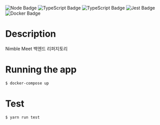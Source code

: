 ![Node Badge](https://img.shields.io/badge/Node.js-026e00?style=flat-square&logo=Node.js&logoColor=white) ![TypeScript Badge](https://img.shields.io/badge/Typescript-235A97?style=flat-square&logo=Typescript&logoColor=white) ![TypeScript Badge](https://img.shields.io/badge/Nest.Js-cc0000?style=flat-square&logo=NestJs&logoColor=white) ![Jest Badge](https://img.shields.io/badge/Jest-C21325?style=flat-square&logo=Jest&logoColor=white) ![Docker Badge](https://img.shields.io/badge/Docker-2496ED?style=flat-square&logo=docker&logoColor=white)

# Description

Nimble Meet 백엔드 리퍼지토리

# Running the app

```bash
$ docker-compose up
```

# Test

```bash
$ yarn run test
```
